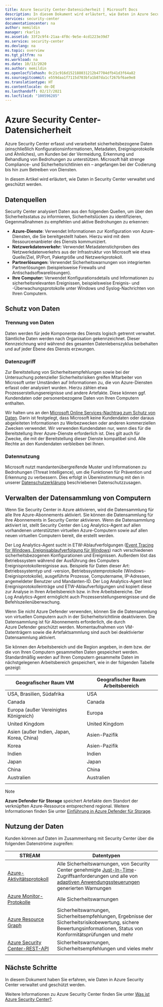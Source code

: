 ```yaml
---
title: Azure Security Center-Datensicherheit | Microsoft Docs
description: In diesem Dokument wird erläutert, wie Daten in Azure Security Center verwaltet und geschützt werden.
services: security-center
documentationcenter: na
author: memildin
manager: rkarlin
ms.assetid: 33f2c9f4-21aa-4f0c-9e5e-4cd1223e39d7
ms.service: security-center
ms.devlang: na
ms.topic: overview
ms.tgt_pltfrm: na
ms.workload: na
ms.date: 10/13/2020
ms.author: memildin
ms.openlocfilehash: 0c21c916d152188031212b47704dfb41d3f64a82
ms.sourcegitcommit: e559daa1f7115d703bfa1b87da1cf267bf6ae9e8
ms.translationtype: HT
ms.contentlocale: de-DE
ms.lasthandoff: 02/17/2021
ms.locfileid: "100596285"
---
```

# <a name="azure-security-center-data-security"></a>Azure Security Center-Datensicherheit

Azure Security Center erfasst und verarbeitet sicherheitsbezogene Daten (einschließlich Konfigurationsinformationen, Metadaten, Ereignisprotokolle und Ähnliches), um Kunden bei der Vermeidung, Erkennung und Behandlung von Bedrohungen zu unterstützen. Microsoft hält strenge Compliance- und Sicherheitsrichtlinien ein – angefangen bei der Codierung bis hin zum Betreiben von Diensten.

In diesem Artikel wird erläutert, wie Daten in Security Center verwaltet und geschützt werden.

## <a name="data-sources"></a>Datenquellen
Security Center analysiert Daten aus den folgenden Quellen, um über den Sicherheitsstatus zu informieren, Sicherheitslücken zu identifizieren, Gegenmaßnahmen zu empfehlen und aktive Bedrohungen zu erkennen:

- **Azure-Dienste**: Verwendet Informationen zur Konfiguration von Azure-Diensten, die Sie bereitgestellt haben. Hierzu wird mit dem Ressourcenanbieter des Diensts kommuniziert.
- **Netzwerkdatenverkehr:** Verwendet Metadatenstichproben des Netzwerkdatenverkehrs aus der Infrastruktur von Microsoft wie etwa Quelle/Ziel, IP/Port, Paketgröße und Netzwerkprotokoll.
- **Partnerlösungen:** Verwendet Sicherheitswarnungen von integrierten Partnerlösungen (beispielsweise Firewalls und Antischadsoftwarelösungen).
- **Ihre Computer:** Verwendet Konfigurationsdetails und Informationen zu sicherheitsrelevanten Ereignissen, beispielsweise Ereignis- und -Überwachungsprotokolle unter Windows und Syslog-Nachrichten von Ihren Computern.


## <a name="data-protection"></a>Schutz von Daten

### <a name="data-segregation"></a>Trennung von Daten
Daten werden für jede Komponente des Diensts logisch getrennt verwaltet. Sämtliche Daten werden nach Organisation gekennzeichnet. Dieser Kennzeichnung wird während des gesamten Datenlebenszyklus beibehalten und auf jeder Ebene des Diensts erzwungen.

### <a name="data-access"></a>Datenzugriff
Zur Bereitstellung von Sicherheitsempfehlungen sowie bei der Untersuchung potenzieller Sicherheitsrisiken greifen Mitarbeiter von Microsoft unter Umständen auf Informationen zu, die von Azure-Diensten erfasst oder analysiert wurden. Hierzu zählen etwa Prozesserstellungsereignisse und andere Artefakte. Diese können ggf. Kundendaten oder personenbezogene Daten von Ihren Computern enthalten. 

Wir halten uns an den [Microsoft Online Services-Nachtrag zum Schutz von Daten](https://www.microsoftvolumelicensing.com/Downloader.aspx?DocumentId=17880). Darin ist festgelegt, dass Microsoft keine Kundendaten oder daraus abgeleiteten Informationen zu Werbezwecken oder anderen kommerziellen Zwecken verwendet. Wir verwenden Kundendaten nur, wenn dies für die Bereitstellung Ihrer Azure-Dienste erforderlich ist. Dies gilt auch für Zwecke, die mit der Bereitstellung dieser Dienste kompatibel sind. Alle Rechte an den Kundendaten verbleiben bei Ihnen.

### <a name="data-use"></a>Datennutzung
Microsoft nutzt mandantenübergreifende Muster und Informationen zu Bedrohungen (Threat Intelligence), um die Funktionen für Prävention und Erkennung zu verbessern. Dies erfolgt in Übereinstimmung mit den in unserer [Datenschutzerklärung](https://privacy.microsoft.com/privacystatement) beschriebenen Datenschutzzusagen.

## <a name="manage-data-collection-from-machines"></a>Verwalten der Datensammlung von Computern
Wenn Sie Security Center in Azure aktivieren, wird die Datensammlung für alle Ihre Azure-Abonnements aktiviert. Sie können die Datensammlung für Ihre Abonnements in Security Center aktivieren. Wenn die Datensammlung aktiviert ist, stellt Security Center den Log Analytics-Agent auf allen vorhandenen unterstützten virtuellen Azure-Computern sowie auf allen neuen virtuellen Computern bereit, die erstellt werden.

Der Log Analytics-Agent sucht in ETW-Ablaufverfolgungen ([Event Tracing for Windows, Ereignisablaufverfolgung für Windows](/windows/win32/etw/event-tracing-portal)) nach verschiedenen sicherheitsbezogenen Konfigurationen und Ereignissen. Außerdem löst das Betriebssystem während der Ausführung des Computers Ereignisprotokollereignisse aus. Beispiele für Daten dieser Art: Betriebssystemtyp und -version, Betriebssystemprotokolle (Windows-Ereignisprotokolle), ausgeführte Prozesse, Computername, IP-Adressen, angemeldeter Benutzer und Mandanten-ID. Der Log Analytics-Agent liest Ereignisprotokolleinträge und ETW-Ablaufverfolgungen und kopiert diese zur Analyse in Ihren Arbeitsbereich bzw. in Ihre Arbeitsbereiche. Der Log Analytics-Agent ermöglicht auch Prozesserstellungsereignisse und die Befehlszeilenüberwachung.

Wenn Sie nicht Azure Defender verwenden, können Sie die Datensammlung von virtuellen Computern auch in der Sicherheitsrichtlinie deaktivieren. Die Datensammlung ist für Abonnements erforderlich, die durch Azure Defender geschützt werden. Momentaufnahmen von VM-Datenträgern sowie die Artefaktsammlung sind auch bei deaktivierter Datensammlung aktiviert.

Sie können den Arbeitsbereich und die Region angeben, in dem bzw. der die von Ihren Computern gesammelten Daten gespeichert werden. Standardmäßig werden auf Ihren Computern gesammelte Daten im nächstgelegenen Arbeitsbereich gespeichert, wie in der folgenden Tabelle gezeigt:

| Geografischer Raum VM                                      | Geografischer Raum Arbeitsbereich  |
|---------------------------------------------|----------------|
| USA, Brasilien, Südafrika         | USA  |
| Canada                                      | Canada         |
| Europa (außer Vereinigtes Königreich)           | Europa         |
| United Kingdom                              | United Kingdom |
| Asien (außer Indien, Japan, Korea, China) | Asien-Pazifik   |
| Korea                                       | Asien-Pazifik   |
| Indien                                       | Indien          |
| Japan                                       | Japan          |
| China                                       | China          |
| Australien                                   | Australien      |
|                                             |                |

> [!NOTE]
> **Azure Defender für Storage** speichert Artefakte dem Standort der verknüpften Azure-Ressource entsprechend regional. Weitere Informationen finden Sie unter [Einführung in Azure Defender für Storage](defender-for-storage-introduction.md).


## <a name="data-consumption"></a>Nutzung der Daten

Kunden können auf Daten im Zusammenhang mit Security Center über die folgenden Datenströme zugreifen:


| STREAM                                                                                | Datentypen                                                                                                                                                                                                          |
|---------------------------------------------------------------------------------------|---------------------------------------------------------------------------------------------------------------------------------------------------------------------------------------------------------------------|
| [Azure-Aktivitätsprotokoll](../azure-monitor/essentials/activity-log.md)                       | Alle Sicherheitswarnungen, von Security Center genehmigte [Just-In-Time](security-center-just-in-time.md)-Zugriffsanforderungen und alle von [adaptiven Anwendungssteuerungen](security-center-adaptive-application.md) generierten Warnungen|
| [Azure Monitor-Protokolle](../azure-monitor/data-platform.md)                      | Alle Sicherheitswarnungen                                                                                                                                                                                                |
| [Azure Resource Graph](../governance/resource-graph/overview.md)                      | Sicherheitswarnungen, Sicherheitsempfehlungen, Ergebnisse der Sicherheitsrisikobewertung, sichere Bewertungsinformationen, Status von Konformitätsprüfungen und mehr                                                                       |
| [Azure Security Center-REST-API](/rest/api/securitycenter/) | Sicherheitswarnungen, Sicherheitsempfehlungen und vieles mehr                                                                                                                                                                |
|                                                                                       |                                                                                                                                                                                                                     |

## <a name="next-steps"></a>Nächste Schritte

In diesem Dokument haben Sie erfahren, wie Daten in Azure Security Center verwaltet und geschützt werden. 

Weitere Informationen zu Azure Security Center finden Sie unter [Was ist Azure Security Center?](security-center-introduction.md).